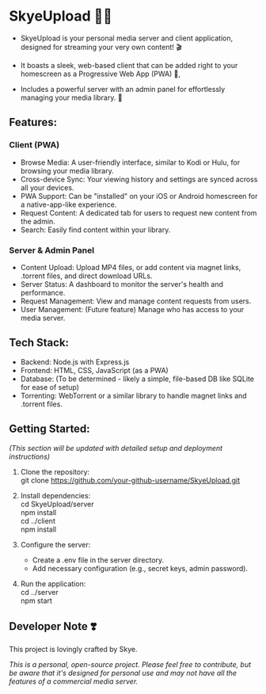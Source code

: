 # SkyeUpload 🔺🔻


- SkyeUpload is your personal media server and client application, designed for streaming your very own content\! 🎬 

- It boasts a sleek, web-based client that can be added right to your homescreen as a Progressive Web App (PWA) 📱,   
    
- Includes a powerful server with an admin panel for effortlessly managing your media library. 💖

## Features:

### Client (PWA)

* Browse Media: A user-friendly interface, similar to Kodi or Hulu, for browsing your media library.  
* Cross-device Sync: Your viewing history and settings are synced across all your devices.  
* PWA Support: Can be "installed" on your iOS or Android homescreen for a native-app-like experience.  
* Request Content: A dedicated tab for users to request new content from the admin.  
* Search: Easily find content within your library.

### Server & Admin Panel

* Content Upload: Upload MP4 files, or add content via magnet links, .torrent files, and direct download URLs.  
* Server Status: A dashboard to monitor the server's health and performance.  
* Request Management: View and manage content requests from users.  
* User Management: (Future feature) Manage who has access to your media server.

## Tech Stack:

* Backend: Node.js with Express.js  
* Frontend: HTML, CSS, JavaScript (as a PWA)  
* Database: (To be determined \- likely a simple, file-based DB like SQLite for ease of setup)  
* Torrenting: WebTorrent or a similar library to handle magnet links and .torrent files.

## Getting Started:

*(This section will be updated with detailed setup and deployment instructions)*

1. Clone the repository:  
   git clone https://github.com/your-github-username/SkyeUpload.git

2. Install dependencies:  
   cd SkyeUpload/server  
   npm install  
   cd ../client  
   npm install

3. Configure the server:  
   * Create a .env file in the server directory.  
   * Add necessary configuration (e.g., secret keys, admin password).  
4. Run the application:  
   cd ../server  
   npm start

## Developer Note ❣️

This project is lovingly crafted by Skye.

*This is a personal, open-source project. Please feel free to contribute, but be aware that it's designed for personal use and may not have all the features of a commercial media server.*
